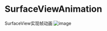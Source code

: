 # SurfaceViewAnimation
SurfaceView实现帧动画
![image](https://github.com/Teeeeeemo/SurfaceViewAnimation/blob/master/app/src/main/res/drawable/surfaceview.gif)
